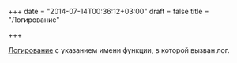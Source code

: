 +++
date = "2014-07-14T00:36:12+03:00"
draft = false
title = "Логирование"

+++

<p><a href="http://blog.wycd.net/logging-function-names-in-go/">Логирование</a> с указанием имени функции, в которой вызван лог.</p>

